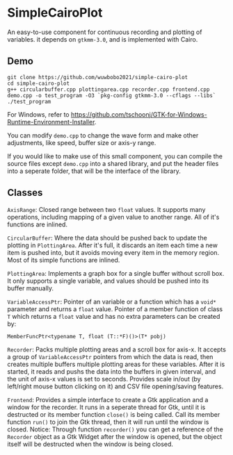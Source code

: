 # SimpleCairoPlot
An easy-to-use component for continuous recording and plotting of variables. it depends on `gtkmm-3.0`, and is implemented with Cairo.

## Demo
```
git clone https://github.com/wuwbobo2021/simple-cairo-plot
cd simple-cairo-plot
g++ circularbuffer.cpp plottingarea.cpp recorder.cpp frontend.cpp demo.cpp -o test_program -O3 `pkg-config gtkmm-3.0 --cflags --libs`
./test_program
```
For Windows, refer to https://github.com/tschoonj/GTK-for-Windows-Runtime-Environment-Installer.

You can modify `demo.cpp` to change the wave form and make other adjustments, like speed, buffer size or axis-y range.

If you would like to make use of this small component, you can compile the source files except `demo.cpp` into a shared library, and put the header files into a seperate folder, that will be the interface of the library.

## Classes
`AxisRange`: Closed range between two `float` values. It supports many operations, including mapping of a given value to another range. All of it's functions are inlined.

`CircularBuffer`: Where the data should be pushed back to update the plotting in `PlottingArea`. After it's full, it discards an item each time a new item is pushed into, but it avoids moving every item in the memory region. Most of its simple functions are inlined.

`PlottingArea`: Implements a graph box for a single buffer without scroll box. It only supports a single variable, and values should be pushed into its buffer manually.

`VariableAccessPtr`: Pointer of an variable or a function which has a `void*` parameter and returns a `float` value. Pointer of a member function of class `T` which returns a `float` value and has no extra parameters can be created by:
```
MemberFuncPtr<typename T, float (T::*F)()>(T* pobj)
```

`Recorder`: Packs multiple plotting areas and a scroll box for axis-x. It accepts a group of `VariableAccessPtr` pointers from which the data is read, then creates multiple buffers multiple plotting areas for these variables. After it is started, it reads and pushs the data into the buffers in given interval, and the unit of axis-x values is set to seconds. Provides scale in/out (by left/right mouse button clicking on it) and CSV file opening/saving features.

`Frontend`: Provides a simple interface to create a Gtk application and a window for the recorder. It runs in a seperate thread for Gtk, until it is destructed or its member function `close()` is being called. Call its member function `run()` to join the Gtk thread, then it will run until the window is closed. Notice: Through function `recorder()` you can get a reference of the `Recorder` object as a Gtk Widget after the window is opened, but the object itself will be destructed when the window is being closed.


